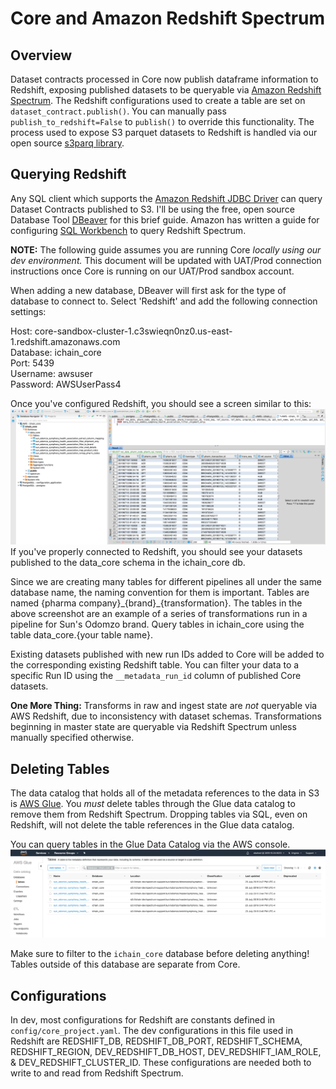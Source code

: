 # Core and Amazon Redshift Spectrum

## Overview

Dataset contracts processed in Core now publish dataframe information to Redshift, exposing published datasets to be queryable via [Amazon Redshift Spectrum](https://docs.aws.amazon.com/redshift/latest/dg/c-getting-started-using-spectrum.html). The Redshift configurations used to create a table are set on `dataset_contract.publish()`. You can manually pass `publish_to_redshift=False` to `publish()` to override this functionality. The process used to expose S3 parquet datasets to Redshift is handled via our open source [s3parq library](https://github.com/IntegriChain1/s3parq/blob/master/README.md).

## Querying Redshift

Any SQL client which supports the [Amazon Redshift JDBC Driver](https://docs.aws.amazon.com/redshift/latest/mgmt/configure-jdbc-connection.html#download-jdbc-driver) can query Dataset Contracts published to S3. I'll be using the free, open source Database Tool [DBeaver](https://dbeaver.io/) for this brief guide. Amazon has written a guide for configuring [SQL Workbench](https://docs.aws.amazon.com/redshift/latest/mgmt/connecting-using-workbench.html) to query Redshift Spectrum.

**NOTE:** The following guide assumes you are running Core *locally using our dev environment.* This document will be updated with UAT/Prod connection instructions once Core is running on our UAT/Prod sandbox account. 

When adding a new database, DBeaver will first ask for the type of database to connect to. Select 'Redshift' and add the following connection settings:

Host: core-sandbox-cluster-1.c3swieqn0nz0.us-east-1.redshift.amazonaws.com\
Database: ichain_core\
Port: 5439\
Username: awsuser\
Password: AWSUserPass4

Once you've configured Redshift, you should see a screen similar to this: \
![DBeaver screen](assets/dbeaver_redshift.png?raw=true)
If you've properly connected to Redshift, you should see your datasets published to the data_core schema in the ichain_core db.

Since we are creating many tables for different pipelines all under the same database name, the naming convention for them is important. Tables are named {pharma company}\_{brand}\_{transformation}. The tables in the above screenshot are an example of a series of transformations run in a pipeline for Sun's Odomzo brand. Query tables in ichain_core using the table data_core.{your table name}.

Existing datasets published with new run IDs added to Core will be added to the corresponding existing Redshift table. You can filter your data to a specific Run ID using the `__metadata_run_id` column of published Core datasets.

**One More Thing:** Transforms in raw and ingest state are *not* queryable via AWS Redshift, due to inconsistency with dataset schemas. Transformations beginning in master state are queryable via Redshift Spectrum unless manually specified otherwise.

## Deleting Tables

The data catalog that holds all of the metadata references to the data in S3 is [AWS Glue](https://docs.aws.amazon.com/glue/latest/dg/what-is-glue.html). You *must* delete tables through the Glue data catalog to remove them from Redshift Spectrum. Dropping tables via SQL, even on Redshift, will not delete the table references in the Glue data catalog.

You can query tables in the Glue Data Catalog via the AWS console.\
![AWS Glue](assets/glue_spectrum.png?raw=true)

Make sure to filter to the `ichain_core` database before deleting anything! Tables outside of this database are separate from Core.

## Configurations

In dev, most configurations for Redshift are constants defined in `config/core_project.yaml`. The dev configurations in this file used in Redshift are REDSHIFT_DB, REDSHIFT_DB_PORT, REDSHIFT_SCHEMA, REDSHIFT_REGION, DEV_REDSHIFT_DB_HOST, DEV_REDSHIFT_IAM_ROLE, & DEV_REDSHIFT_CLUSTER_ID. These configurations are needed both to write to and read from Redshift Spectrum.


